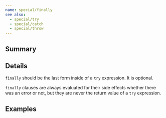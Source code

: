 ```yaml
---
name: special/finally
see also:
  - special/try
  - special/catch
  - special/throw
---
```


## Summary

## Details

`finally` should be the last form inside of a `try` expression. It is optional.

`finally` clauses are always evaluated for their side effects whether there was
an error or not, but they are never the return value of a `try` expression.

## Examples
